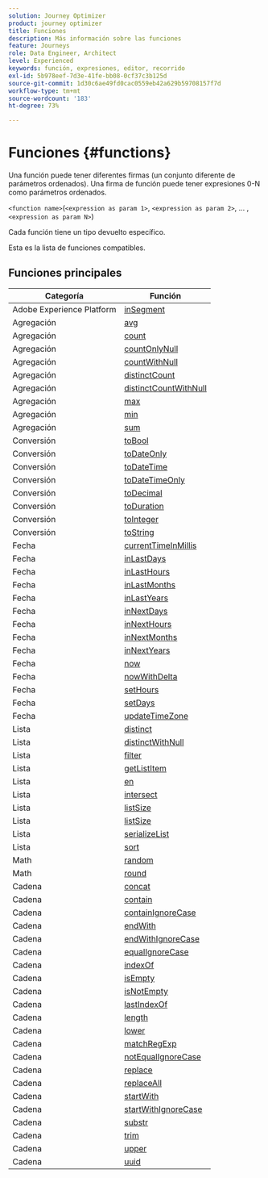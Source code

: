 ```yaml
---
solution: Journey Optimizer
product: journey optimizer
title: Funciones
description: Más información sobre las funciones
feature: Journeys
role: Data Engineer, Architect
level: Experienced
keywords: función, expresiones, editor, recorrido
exl-id: 5b978eef-7d3e-41fe-bb08-0cf37c3b125d
source-git-commit: 1d30c6ae49fd0cac0559eb42a629b59708157f7d
workflow-type: tm+mt
source-wordcount: '183'
ht-degree: 73%

---
```


# Funciones {#functions}

Una función puede tener diferentes firmas (un conjunto diferente de parámetros ordenados). Una firma de función puede tener expresiones 0-N como parámetros ordenados.

`<function name>`(`<expression as param 1>`, `<expression as param 2>`, ... ,`<expression as param N>`)

Cada función tiene un tipo devuelto específico.

Esta es la lista de funciones compatibles.

## Funciones principales

| Categoría | Función |
|-------------|-----------------------|
| Adobe Experience Platform | [inSegment](../functions/functioninsegment.md) |
| Agregación | [avg](../functions/functionavg.md) |
| Agregación | [count](../functions/functioncount.md) |
| Agregación | [countOnlyNull](../functions/functioncountonlynull.md) |
| Agregación | [countWithNull](../functions/functioncountwithnull.md) |
| Agregación | [distinctCount](../functions/functiondistinctcount.md) |
| Agregación | [distinctCountWithNull](../functions/functiondistinctcountwithnull.md) |
| Agregación | [max](../functions/functionmax.md) |
| Agregación | [min](../functions/functionmin.md) |
| Agregación | [sum](../functions/functionsum.md) |
| Conversión | [toBool](../functions/functiontobool.md) |
| Conversión | [toDateOnly](../functions/functiontodateonly.md) |
| Conversión | [toDateTime](../functions/functiontodatetime.md) |
| Conversión | [toDateTimeOnly](../functions/functiontodatetimeonly.md) |
| Conversión | [toDecimal](../functions/functiontodecimal.md) |
| Conversión | [toDuration](../functions/functiontoduration.md) |
| Conversión | [toInteger](../functions/functiontointeger.md) |
| Conversión | [toString](../functions/functiontostring.md) |
| Fecha | [currentTimeInMillis](../functions/functioncurrenttimeinmillis.md) |
| Fecha | [inLastDays](../functions/functioninlastdays.md) |
| Fecha | [inLastHours](../functions/functioninlasthours.md) |
| Fecha | [inLastMonths](../functions/functioninlastmonths.md) |
| Fecha | [inLastYears](../functions/functioninlastyears.md) |
| Fecha | [inNextDays](../functions/functioninnextdays.md) |
| Fecha | [inNextHours](../functions/functioninnexthours.md) |
| Fecha | [inNextMonths](../functions/functioninnextmonths.md) |
| Fecha | [inNextYears](../functions/functioninnextyears.md) |
| Fecha | [now](../functions/functionnow.md) |
| Fecha | [nowWithDelta](../functions/functionnowwithdelta.md) |
| Fecha | [setHours](../functions/functionsethours.md) |
| Fecha | [setDays](../functions/functionsetdays.md) |
| Fecha | [updateTimeZone](../functions/functionupdatetimezone.md) |
| Lista | [distinct](../functions/functiondistinct.md) |
| Lista | [distinctWithNull](../functions/functiondistinctwithnull.md) |
| Lista | [filter](../functions/functionfilter.md) |
| Lista | [getListItem](../functions/functiongetlistitem.md) |
| Lista | [en](../functions/functionin.md) |
| Lista | [intersect](../functions/functionintersect.md) |
| Lista | [listSize](../functions/functionlimit.md) |
| Lista | [listSize](../functions/functionlistsize.md) |
| Lista | [serializeList](../functions/functionserializelist.md) |
| Lista | [sort](../functions/functionsort.md) |
| Math | [random](../functions/functionrandom.md) |
| Math | [round](../functions/functionround.md) |
| Cadena | [concat](../functions/functionconcat.md) |
| Cadena | [contain](../functions/functioncontain.md) |
| Cadena | [containIgnoreCase](../functions/functioncontainwithignorecase.md) |
| Cadena | [endWith](../functions/functionendwith.md) |
| Cadena | [endWithIgnoreCase](../functions/functionendwithignorecase.md) |
| Cadena | [equalIgnoreCase](../functions/functionequalignorecase.md) |
| Cadena | [indexOf](../functions/functionindexof.md) |
| Cadena | [isEmpty](../functions/functionisempty.md) |
| Cadena | [isNotEmpty](../functions/functionisnotempty.md) |
| Cadena | [lastIndexOf](../functions/functionlastindexof.md) |
| Cadena | [length](../functions/functionlength.md) |
| Cadena | [lower](../functions/functionlower.md) |
| Cadena | [matchRegExp](../functions/functionmatchregexp.md) |
| Cadena | [notEqualIgnoreCase](../functions/functionnotequalignorecase.md) |
| Cadena | [replace](../functions/functionreplace.md) |
| Cadena | [replaceAll](../functions/functionreplaceall.md) |
| Cadena | [startWith](../functions/functionstartwith.md) |
| Cadena | [startWithIgnoreCase](../functions/functionstartwithignorecase.md) |
| Cadena | [substr](../functions/functionsubstr.md) |
| Cadena | [trim](../functions/functiontrim.md) |
| Cadena | [upper](../functions/functionupper.md) |
| Cadena | [uuid](../functions/functionuuid.md) |
